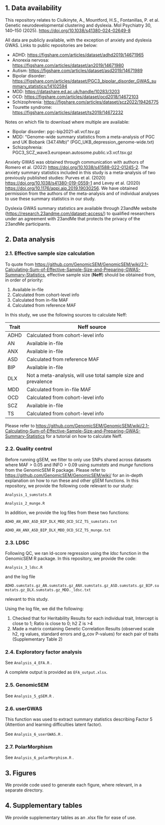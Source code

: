 ## 1. Data availability
This repository relates to Ciulkinyte, A., Mountford, H.S., Fontanillas, P. et al. Genetic neurodevelopmental clustering and dyslexia. Mol Psychiatry 30, 140–150 (2025). 
https://doi.org/10.1038/s41380-024-02649-8

All data are publicly available, with the exception of anxiety and dyslexia GWAS. Links to public repositories are below:

- ADHD: https://figshare.com/articles/dataset/adhd2019/14671965
- Anorexia nervosa: https://figshare.com/articles/dataset/an2019/14671980
- Autism: https://figshare.com/articles/dataset/asd2019/14671989
- Bipolar disorder: https://figshare.com/articles/dataset/PGC3_bipolar_disorder_GWAS_summary_statistics/14102594
- MDD: https://datashare.ed.ac.uk/handle/10283/3203
- OCD: https://figshare.com/articles/dataset/ocd2018/14672103
- Schizophrenia: https://figshare.com/articles/dataset/scz2022/19426775
- Tourette syndrome: https://figshare.com/articles/dataset/ts2019/14672232

Notes on which file to download where multiple are available:
- Bipolar disorder: pgc-bip2021-all.vcf.tsv.gz
- MDD: “Genome-wide summary statistics from a meta-analysis of PGC and UK Biobank (347.4Mb)” (PGC_UKB_depression_genome-wide.txt)
- Schizophrenia: PGC3_SCZ_wave3.european.autosome.public.v3.vcf.tsv.gz

Anxiety GWAS was obtained through communication with authors of Romero et al. (2022) https://doi.org/10.1038/s41588-022-01245-2. The anxiety summary statistics included in this study is a meta-analysis of two previously published studies: Purves et al. (2020) https://doi.org/10.1038/s41380-019-0559-1 and Levey et al. (2020) https://doi.org/10.1176/appi.ajp.2019.19030256. We have obtained permission from the authors of the meta-analysis and of individual analyses to use these summary statistics in our study.

Dyslexia GWAS summary statistics are available through 23andMe website (https://research.23andme.com/dataset-access/) to qualified researchers under an agreement with 23andMe that protects the privacy of the 23andMe participants.

## 2. Data analysis

### 2.1. Effective sample size calculation
To quote from https://github.com/GenomicSEM/GenomicSEM/wiki/2.1-Calculating-Sum-of-Effective-Sample-Size-and-Preparing-GWAS-Summary-Statistics, effective sample size (**Neff**) should be obtained from, in order of priority:
1.	Available in-file
2.	Calculated from cohort-level info
3.	Calculated from in-file MAF
4.	Calculated from reference MAF

In this study, we use the following sources to calculate Neff:

| Trait | Neff source |
| --- | --- | 
| ADHD	| Calculated from cohort-level info | 
| AN	| Available in-file |
| ANX	| Available in-file |
| ASD	| Calculated from reference MAF |
| BIP	| Available in-file |
| DLX	| Not a meta-analysis, will use total sample size and prevalence |
| MDD	| Calculated from in-file MAF |
| OCD	| Calculated from cohort-level info |
| SCZ	| Available in-file |
| TS	| Calculated from cohort-level info |

Please refer to https://github.com/GenomicSEM/GenomicSEM/wiki/2.1-Calculating-Sum-of-Effective-Sample-Size-and-Preparing-GWAS-Summary-Statistics for a tutorial on how to calculate Neff.

### 2.2. Quality control
Before running gSEM, we filter to only use SNPs shared across datasets where MAF > 0.05 and INFO > 0.09 using _sumstats_ and _munge_ functions from the GenomicSEM R package. Please refer to https://github.com/GenomicSEM/GenomicSEM/wiki/ for an in-depth explanation on how to run these and other gSEM functions. In this repository, we provide the following code relevant to our study:

 ` Analysis_1_sumstats.R `

 ` Analysis_2_munge.R `

In addition, we provide the log files from these two functions:

 ` ADHD_AN_ANX_ASD_BIP_DLX_MDD_OCD_SCZ_TS_sumstats.txt ` 
 
 ` ADHD_AN_ANX_ASD_BIP_DLX_MDD_OCD_SCZ_TS_munge.txt ` 

### 2.3. LDSC
Following QC, we ran ld-score regression using the _ldsc_ function in the GenomicSEM R package. In this repository, we provide the code:

` Analysis_3_ldsc.R ` 

and the log file

` ADHD.sumstats.gz_AN.sumstats.gz_ANX.sumstats.gz_ASD.sumstats.gz_BIP.sumstats.gz_DLX.sumstats.gz_MDD._ldsc.txt `

relevant to this study.

Using the log file, we did the following:
1.	Checked that for Heritability Results for each individual trait, Intercept is close to 1; Ratio is close to 0; h2 Z is >4
2.	Made a matrix containing Genetic Correlation Results (observed scale h2, rg values, standard errors and g_cov P-values) for each pair of traits (Supplementary Table 2)

### 2.4. Exploratory factor analysis

See ` Analysis_4_EFA.R ` .

A complete output is provided as ` EFA_output.xlsx `.

### 2.5. GenomicSEM

See ` Analysis_5_gSEM.R ` .

### 2.6. userGWAS

This function was used to extract summary statistics describing Factor 5 (Attention and learning difficulties latent factor).

See ` Analysis_6_userGWAS.R ` .

### 2.7. PolarMorphism

See ` Analysis_6_polarMorphism.R ` .

## 3. Figures

We provide code used to generate each figure, where relevant, in a separate directory.

## 4. Supplementary tables

We provide supplementary tables as an .xlsx file for ease of use.
